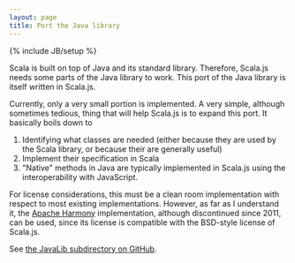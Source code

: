 ```yaml
---
layout: page
title: Port the Java library
---
```

{% include JB/setup %}

Scala is built on top of Java and its standard library. Therefore, Scala.js
needs some parts of the Java library to work. This port of the Java library
is itself written in Scala.js.

Currently, only a very small portion is implemented. A very simple, although
sometimes tedious, thing that will help Scala.js is to expand this port. It
basically boils down to

1.  Identifying what classes are needed (either because they are used by the
    Scala library, or because their are generally useful)
2.  Implement their specification in Scala
3.  "Native" methods in Java are typically implemented in Scala.js using the
    interoperability with JavaScript.

For license considerations, this must be a clean room implementation with
respect to most existing implementations.
However, as far as I understand it, the
[Apache Harmony](http://harmony.apache.org/) implementation, although
discontinued since 2011, can be used, since its license is compatible with
the BSD-style license of Scala.js.

See [the JavaLib subdirectory on GitHub](https://github.com/lampepfl/scala-js/tree/master/javalib/source/src/java).
